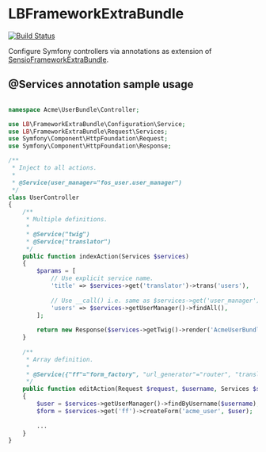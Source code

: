 # LBFrameworkExtraBundle

[![Build Status](https://travis-ci.org/lakiboy/LBFrameworkExtraBundle.svg?branch=master)](https://travis-ci.org/lakiboy/LBFrameworkExtraBundle)

Configure Symfony controllers via annotations as extension of [SensioFrameworkExtraBundle](https://github.com/sensiolabs/SensioFrameworkExtraBundle).

## @Services annotation sample usage

```php

namespace Acme\UserBundle\Controller;

use LB\FrameworkExtraBundle\Configuration\Service;
use LB\FrameworkExtraBundle\Request\Services;
use Symfony\Component\HttpFoundation\Request;
use Symfony\Component\HttpFoundation\Response;

/**
 * Inject to all actions. 
 *
 * @Service(user_manager="fos_user.user_manager")
 */
class UserController
{
    /**
     * Multiple definitions.
     *
     * @Service("twig")
     * @Service("translator")
     */
    public function indexAction(Services $services)
    {
        $params = [
            // Use explicit service name.
            'title' => $services->get('translator')->trans('users'),
            
            // Use __call() i.e. same as $services->get('user_manager').
            'users' => $services->getUserManager()->findAll(),
        ];
        
        return new Response($services->getTwig()->render('AcmeUserBundle:User:index', $params));
    }
    
    /**
     * Array definition.
     *
     * @Service({"ff"="form_factory", "url_generator"="router", "translator", "twig"})
     */
    public function editAction(Request $request, $username, Services $services)
    {
        $user = $services->getUserManager()->findByUsername($username);
        $form = $services->get('ff')->createForm('acme_user', $user);
        
        ...
    }
}
